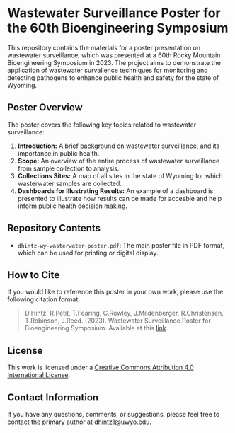 # Wastewater Surveillance Poster for the 60th Bioengineering Symposium

This repository contains the materials for a poster presentation on wastewater surveillance, which was presented at a 60th Rocky Mountain Bioengineering Symposium in 2023. The project aims to demonstrate the application of wastewater survallence techniques for monitoring and detecting pathogens to enhance public health and safety for the state of Wyoming.

## Poster Overview

The poster covers the following key topics related to wastewater surveillance:

1. **Introduction:** A brief background on wastewater surveillance, and its importance in public health.
2. **Scope:** An overview of the entire process of wastewater surveillance from sample collection to analysis.
3. **Collections Sites:** A map of all sites in the state of Wyoming for which wasterwater samples are collected.
4. **Dashboards for Illustrating Results:** An example of a dashboard is presented to illustrate how results can be made for accesble and help inform public health decision making. 

## Repository Contents

- `dhintz-wy-wasterwater-poster.pdf`: The main poster file in PDF format, which can be used for printing or digital display.

## How to Cite

If you would like to reference this poster in your own work, please use the following citation format:

> D.Hintz, R.Petit, T.Fearing, C.Rowley, J.Mildenberger, R.Christensen, T.Robinson, J.Reed. (2023). Wastewater Surveillance Poster for Bioengineering Symposium. Available at this [link](https://github.com/DHintz137/WastewaterSurveillancePoster/blob/main/dhintz-wy-wasterwater-poster.pdf).

## License

This work is licensed under a [Creative Commons Attribution 4.0 International License](http://creativecommons.org/licenses/by/4.0/).

## Contact Information

If you have any questions, comments, or suggestions, please feel free to contact the primary author at [dhintz1@uwyo.edu](dhintz1@uwyo.edu).
